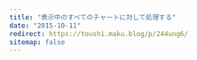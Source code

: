 ```yaml
---
title: "表示中のすべてのチャートに対して処理する"
date: "2015-10-11"
redirect: https://toushi.maku.blog/p/244ung6/
sitemap: false
---
```


